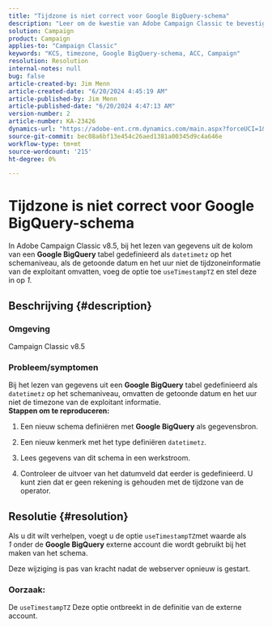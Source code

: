 ```yaml
---
title: "Tijdzone is niet correct voor Google BigQuery-schema"
description: "Leer om de kwestie van Adobe Campaign Classic te bevestigen waar de Tijdzone niet correct voor het schema van Google BigQuery is."
solution: Campaign
product: Campaign
applies-to: "Campaign Classic"
keywords: "KCS, timezone, Google BigQuery-schema, ACC, Campaign"
resolution: Resolution
internal-notes: null
bug: false
article-created-by: Jim Menn
article-created-date: "6/20/2024 4:45:19 AM"
article-published-by: Jim Menn
article-published-date: "6/20/2024 4:47:13 AM"
version-number: 2
article-number: KA-23426
dynamics-url: "https://adobe-ent.crm.dynamics.com/main.aspx?forceUCI=1&pagetype=entityrecord&etn=knowledgearticle&id=456a99e3-bf2e-ef11-840a-000d3a5a67ba"
source-git-commit: bec08a6bf13e454c26aed1381a00345d9c4a646e
workflow-type: tm+mt
source-wordcount: '215'
ht-degree: 0%

---
```


# Tijdzone is niet correct voor Google BigQuery-schema


In Adobe Campaign Classic v8.5, bij het lezen van gegevens uit de kolom van een <b>Google BigQuery</b> tabel gedefinieerd als `datetimetz` op het schemaniveau, als de getoonde datum en het uur niet de tijdzoneinformatie van de exploitant omvatten, voeg de optie toe `useTimestampTZ` en stel deze in op *1.*

## Beschrijving {#description}


### <b>Omgeving</b>

Campaign Classic v8.5



### <b>Probleem/symptomen</b>

Bij het lezen van gegevens uit een <b>Google BigQuery</b> tabel gedefinieerd als `datetimetz` op het schemaniveau, omvatten de getoonde datum en het uur niet de timezone van de exploitant informatie.
 <br>
<b>Stappen om te reproduceren:</b>

1. Een nieuw schema definiëren met <b>Google BigQuery</b> als gegevensbron.


2. Een nieuw kenmerk met het type definiëren `datetimetz`.


3. Lees gegevens van dit schema in een werkstroom.


4. Controleer de uitvoer van het datumveld dat eerder is gedefinieerd. U kunt zien dat er geen rekening is gehouden met de tijdzone van de operator.



## Resolutie {#resolution}


Als u dit wilt verhelpen, voegt u de optie `useTimestampTZ`met waarde als *1* onder de <b>Google BigQuery</b> externe account die wordt gebruikt bij het maken van het schema.

Deze wijziging is pas van kracht nadat de webserver opnieuw is gestart.

### <b>Oorzaak:</b>

De `useTimestampTZ` Deze optie ontbreekt in de definitie van de externe account.
